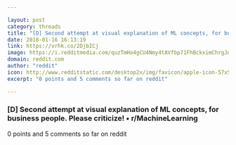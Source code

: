 ```yaml
---

layout: post
category: threads
title: "[D] Second attempt at visual explanation of ML concepts, for business people. Please criticize!"
date: 2018-01-16 16:13:19
link: https://vrhk.co/2DjbICj
image: https://i.redditmedia.com/quzTmHo4gCU4Nmy4tAVfbp71FhBckximChrgJdXOSmc.jpg?w=320&s=ac1867a9c9ff21f59a851bfb2e5d4cff
domain: reddit.com
author: "reddit"
icon: http://www.redditstatic.com/desktop2x/img/favicon/apple-icon-57x57.png
excerpt: "0 points and 5 comments so far on reddit"

---
```


### [D] Second attempt at visual explanation of ML concepts, for business people. Please criticize! • r/MachineLearning

0 points and 5 comments so far on reddit